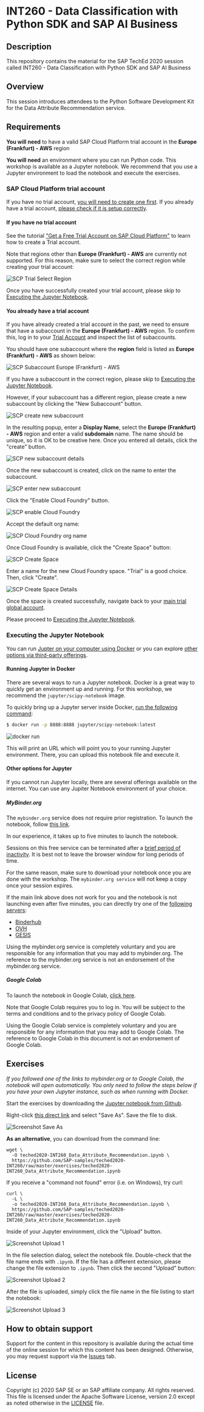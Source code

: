 # INT260 - Data Classification with Python SDK and SAP AI Business

## Description

This repository contains the material for the SAP TechEd 2020 session called
INT260 - Data Classification with Python SDK and SAP AI Business

## Overview

This session introduces attendees to the Python Software Development Kit
for the Data Attribute Recommendation service.

## Requirements

**You will need** to have a valid SAP Cloud Platform trial account in the
**Europe (Frankfurt) - AWS** region

**You will need** an environment where you can run Python code.
This workshop is available as a Jupyter notebook. We recommend that you use a Jupyter
environment to load the notebook and execute the exercises.

### SAP Cloud Platform trial account

If you have no trial account,
[you will need to create one first](#If-you-have-no-trial-account).
If you already have a trial account,
[please check if it is setup correctly](#you-already-have-a-trial-account).

#### If you have no trial account

See the tutorial
["Get a Free Trial Account on SAP Cloud Platform"](https://developers.sap.com/tutorials/hcp-create-trial-account.html)
to learn how to create a Trial account.

Note that regions other than
**Europe (Frankfurt) - AWS** are currently not supported. For this reason, make sure
to select the correct region while creating your trial account:

![SCP Trial Select Region](images/scp_trial_select_region.png)

Once you have successfully created your trial account, please skip
to [Executing the Jupyter Notebook](#Executing-the-Jupyter-Notebook).

#### You already have a trial account

If you have already created a trial account in the past, we need to
ensure that have a subaccount in the **Europe (Frankfurt) - AWS**
region. To confirm this, log in to your [Trial Account](https://cockpit.eu10.hana.ondemand.com/trial/)
and inspect the list of subaccounts.

You should have one subaccount where the **region** field is listed as
**Europe (Frankfurt) - AWS** as shown below:

![SCP Subaccount Europe (Frankfurt) -  AWS](images/scp_subaccount_frankfurt.png)

If you have a subaccount in the correct region, please skip
to [Executing the Jupyter Notebook](#Executing-the-Jupyter-Notebook).

However, if your subaccount has a different region, please create a new subaccount
by clicking the "New Subaccount" button.

![SCP create new subaccount](images/scp_create_new_subaccount.png)

In the resulting popup, enter a **Display Name**,
select the **Europe (Frankfurt) - AWS** region and enter
a valid **subdomain** name. The name should be unique, so it is OK
to be creative here. Once you entered all details, click the
"create" button.

![SCP new subaccount details](images/scp_new_subaccount_details.png)

Once the new subaccount is created, click on the name to enter the
subaccount.

![SCP enter new subaccount](images/scp_select_new_subaccount.png)

Click the "Enable Cloud Foundry" button.

![SCP enable Cloud Foundry](images/scp_enable_cloud_foundry.png)

Accept the default org name:

![SCP Cloud Foundry org name](images/scp_cloud_foundry_org_name.png)

Once Cloud Foundry is available, click the "Create Space" button:

![SCP Create Space](images/scp_create_space.png)

Enter a name for the new Cloud Foundry space. "Trial" is a good choice.
Then, click "Create".

![SCP Create Space Details](images/scp_create_space_details.png)

Once the space is created successfully, navigate back to your [main
trial global account](https://cockpit.eu10.hana.ondemand.com/trial/).

Please proceed to [Executing the Jupyter Notebook](#Executing-the-Jupyter-Notebook).

### Executing the Jupyter Notebook

You can run [Jupter on your computer using Docker](#Running-Jupyter-in-Docker)
or you can explore
[other options via third-party offerings](#Other-options-for-Jupyter).

#### Running Jupyter in Docker

There are several ways to run a Jupyter notebook.
Docker is a great way to quickly get an environment up and running.
For this workshop, we recommend the `jupyter/scipy-notebook` image.

To quickly bring up a Jupyter server inside Docker,
[run the following command](https://jupyter-docker-stacks.readthedocs.io/en/latest/using/running.html):

```bash
$ docker run -p 8888:8888 jupyter/scipy-notebook:latest
```

![docker run](images/docker_run.png)

This will print an URL which will point you to your running Jupyter environment.
There, you can upload this notebook file and execute it.

#### Other options for Jupyter

If you cannot run Jupyter locally, there are several offerings available on the
internet. You can use any Jupiter Notebook environment of your choice.

##### MyBinder.org

The `mybinder.org` service does not require prior registration. 
To launch the notebook, follow
[this link](https://mybinder.org/v2/gh/SAP-samples/teched2020-INT260/master?filepath=exercises%2Fteched2020-INT260_Data_Attribute_Recommendation.ipynb).

In our experience, it takes up to five minutes to launch the notebook. 

Sessions on this free service can be terminated after a [brief period
of inactivity](https://mybinder.readthedocs.io/en/latest/faq.html#how-long-will-my-binder-session-last).
It is best not to leave the browser window for long periods of time.

For the same reason, make sure to download your notebook once you are done with the
workshop. The `mybinder.org service` will not keep a copy once your session expires.

If the main link above does not work for you and the notebook is not launching
even after five minutes, you can directly try one of the [following servers](https://binderhub.readthedocs.io/en/latest/federation/federation.html):

* [Binderhub](https://gke.mybinder.org/v2/gh/SAP-samples/teched2020-INT260/master?filepath=exercises%2Fteched2020-INT260_Data_Attribute_Recommendation.ipynb)
* [OVH](https://ovh.mybinder.org/v2/gh/SAP-samples/teched2020-INT260/master?filepath=exercises%2Fteched2020-INT260_Data_Attribute_Recommendation.ipynb)
* [GESIS](https://notebooks.gesis.org/binder/v2/gh/SAP-samples/teched2020-INT260/master?filepath=exercises%2Fteched2020-INT260_Data_Attribute_Recommendation.ipynb)

Using the mybinder.org service is completely voluntary and you are responsible
for any information that you may add to mybinder.org. The reference to the mybinder.org
service is not an endorsement of the mybinder.org service.

##### Google Colab

To launch the notebook in Google Colab,
[click here](https://colab.research.google.com/github/SAP-samples/teched2020-INT260/blob/master/exercises/teched2020-INT260_Data_Attribute_Recommendation.ipynb).

Note that Google Colab requires you to log in. You will be subject
to the terms and conditions and to the privacy policy of Google Colab.

Using the Google Colab service is completely voluntary and you are responsible
for any information that you may add to Google Colab. The reference to Google Colab in
this document is not an endorsement of Google Colab. 

## Exercises

*If you followed one of the links to mybinder.org or to Google Colab, the notebook
will open automatically. You only need to follow the steps below if you have your
own Jupyter instance, such as when running with Docker.*

Start the exercises by downloading the
[Jupyter notebook from Github](https://github.com/SAP-samples/teched2020-INT260/blob/master/exercises/teched2020-INT260_Data_Attribute_Recommendation.ipynb).

Right-click [this direct link](https://github.com/SAP-samples/teched2020-INT260/raw/master/exercises/teched2020-INT260_Data_Attribute_Recommendation.ipynb)
and select "Save As". Save the file to disk.

![Screenshot Save As](images/save_as.png)

**As an alternative**, you can download from the command line:

```shell script
wget \
  -O teched2020-INT260_Data_Attribute_Recommendation.ipynb \
  https://github.com/SAP-samples/teched2020-INT260/raw/master/exercises/teched2020-INT260_Data_Attribute_Recommendation.ipynb
```

If you receive a "command not found" error (i.e. on Windows), try curl:

```shell script
curl \
  -L \
  -o teched2020-INT260_Data_Attribute_Recommendation.ipynb \
  https://github.com/SAP-samples/teched2020-INT260/raw/master/exercises/teched2020-INT260_Data_Attribute_Recommendation.ipynb
```

Inside of your Jupyter environment, click the "Upload" button.

![Screenshot Upload 1](images/upload-1.png)

In the file selection dialog, select the notebook file. Double-check that the
file name ends with `.ipynb`. If the file has a different extension, please change
the file extension to `.ipynb`. Then click the second "Upload" button:

![Screenshot Upload 2](images/upload-2.png)

After the file is uploaded, simply click the file name in the file listing to start the
notebook:

![Screenshot Upload 3](images/upload-3.png)

## How to obtain support

Support for the content in this repository is available during the actual time of the
online session for which this content has been designed. Otherwise, you may request
support via the [Issues](../../issues) tab.

## License

Copyright (c) 2020 SAP SE or an SAP affiliate company. All rights reserved.
This file is licensed under the Apache Software License, version 2.0 except as noted
otherwise in the [LICENSE](LICENSE) file.
